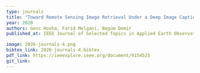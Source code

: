 ```yaml
---
type: journals
title: "Toward Remote Sensing Image Retrieval Under a Deep Image Captioning Perspective"
year: 2020
authors: Genc Hoxha, Farid Melgani, Begüm Demir
published_at: IEEE Journal of Selected Topics in Applied Earth Observations and Remote Sensing, vol.13, pp. 4462-4475, 2020

image: 2020-journals-4.png
bibtex_link: 2020-journals-4.bibtex
pdf_link: https://ieeexplore.ieee.org/document/9154525
git_link:
---
```

